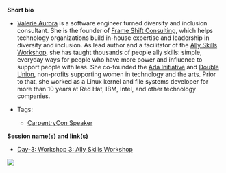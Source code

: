 **Short bio**

- [Valerie Aurora](http://valerieaurora.org/) is a software engineer turned diversity and inclusion consultant. She is the founder of [Frame Shift Consulting](https://frameshiftconsulting.com/), which helps technology organizations build in-house expertise and leadership in diversity and inclusion. As lead author and a facilitator of the [Ally Skills Workshop](https://frameshiftconsulting.com/ally-skills-workshop/), she has taught thousands of people ally skills: simple, everyday ways for people who have more power and influence to support people with less. She co-founded the [Ada Initiative](http://adainitiative.org/) and [Double Union](https://doubleunion.org/), non-profits supporting women in technology and the arts. Prior to that, she worked as a Linux kernel and file systems developer for more than 10 years at Red Hat, IBM, Intel, and other technology companies.

- Tags: 
  - [CarpentryCon Speaker](https://github.com/carpentries/carpentrycon/blob/master/ShortBio/Speakers/ValerieAurora-bio.md)
  
**Session name(s) and link(s)**

- [Day-3: Workshop 3: Ally Skills Workshop](https://github.com/carpentries/carpentrycon/tree/master/Sessions/2018-06-01/03-Workshop-3-Ally-Workshop-With-Valerie-Aurora/)

![](https://github.com/carpentries/carpentrycon/blob/master/ShortBio/profile_picture/ValerieAurora.png)
